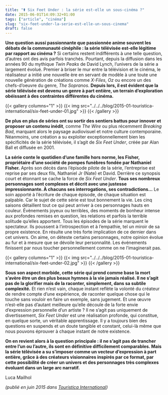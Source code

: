 ```yaml
---
title: "⚰️ Six Feet Under : la série est-elle un sous-cinéma ?"
date: 2015-06-01T14:09:32+01:00
tags: ["article", "cinéma"]
slug: "six-feet-under-la-serie-est-elle-un-sous-cinema"
draft: false
---
```


**Une question aussi passionnante que passionnée anime souvent les débats de la communauté cinéphile : la série télévisée est-elle légitime par rapport au cinéma ?** Si certains restent indifférents à une telle question, d’autres ont des avis parfois tranchés. Pourtant, depuis la diffusion dans les années 90 du mythique *Twin Peaks* de David Lynch, l’univers de la série a largement évolué. Premier à briser le mur entre la télévision et le cinéma, le réalisateur a initié une nouvelle ère en servant de modèle à une toute une nouvelle génération de créations comme *X-Files*, *Oz* ou encore un des chefs-d’oeuvre du genre, *The Sopranos*. **Depuis lors, il est évident que la série télévisée est devenu un genre à part entière, un terrain d’exploration obéissant à des contraintes différentes du cinéma.**

{{< gallery columns="1" >}}
  {{< img src="../../../blog/2015-01-touristica-international/six-feet-under-01.jpg" >}}
{{< /gallery >}}

**De plus en plus de séries ont su sortir des sentiers battus pour innover et proposer un contenu inédit**, comme *The Wire* ou plus récemment *Breaking Bad*, marquant alors le paysage audiovisuel et notre culture contemporaine. Néanmoins, une création a su exploiter exceptionnellement bien les spécificités de la série télévisée, il s’agit de *Six Feet Under*, créée par Alan Ball et diffusée en 2001.

**La série conte le quotidien d’une famille hors norme, les Fisher, propriétaire d’une société de pompes funèbres fondée par Nathaniel Fisher.** Après son décès dans l’épisode pilote de la série, l’entreprise est reprise par ses deux fils, Nathaniel Jr (Nate) et David. Derrière ce synopsis court et étonnant se cache la force de *Six Feet Under*. **Tous ses nombreux personnages sont complexes et décrit avec une justesse impressionnante. À chacuns ses interrogations, ses contradictions…** Le soin apporté à l’écriture de chaque épisode, de chaque situation est palpable. Car le sujet de cette série est tout bonnement la vie. Les cinq saisons détaillent tout ce qui peut arriver à ces personnages hauts en couleur. Évènements joyeux ou terribles, des moments de bonheur intense aux profondes remises en question, les relations et parfois la terrible solitude qu’elles apportent. Tous les épisodes de la série marquent le spectateur. Ils poussent à l’introspection et à l’empathie, tel un miroir de sa propre existence. En résulte une très forte implication de ce dernier dans cet univers. On aime, on déteste certains personnages, notre opinion évolue au fur et à mesure que se dévoile leur personnalité. Les événements finissent par nous toucher personnellement comme on ne l’imaginerait pas.

{{< gallery columns="1" >}}
  {{< img src="../../../blog/2015-01-touristica-international/six-feet-under-02.jpg" >}}
{{< /gallery >}}

**Sous son aspect morbide, cette série qui prend comme base la mort s’avère être un des plus beaux hymnes à la vie jamais réalisé. Il ne s’agit pas de la glorifier mais de la raconter, simplement, dans sa subtile complexité.** Et rien n’est vain, chaque instant reflète la volonté du créateur de rendre compte d’une expérience, de raconter quelque chose qui le touche sans vouloir en faire un exemple, sans jugement. Et une œuvre n’est-elle pas d’autant meilleure qu’elle découle de la forte envie d’expression personnelle d’un artiste ? Il ne s’agit pas uniquement de divertissement, *Six Feet Under* est une réalisation profonde, qui constitue, en quelque sorte, un véritable apprentissage. Il y a toujours bien des questions en suspends et un doute tangible et constant, celui-là même que nous pouvons éprouver à chaque instant de notre existence.

**On en revient alors à la question principale : il ne s’agit pas de trancher entre l’un ou l’autre, ils sont en définitive difficilement comparables. Mais la série télévisée a su s’imposer comme un vecteur d’expression à part entière, grâce à des créateurs visionnaires inspirés par ce format, par cette possibilité de créer un univers et des personnages très complexes évoluant dans un large arc narratif.**

Luca Mailhol

*(publié en juin 2015 dans [Touristica International](https://fr.calameo.com/read/000722691ec6294639825))*
